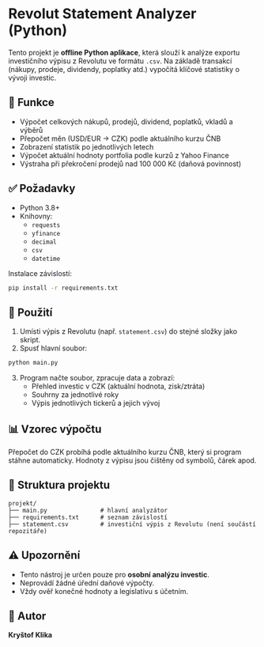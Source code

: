 # Revolut Statement Analyzer (Python)

Tento projekt je **offline Python aplikace**, která slouží k analýze exportu investičního výpisu z Revolutu ve formátu `.csv`. Na základě transakcí (nákupy, prodeje, dividendy, poplatky atd.) vypočítá klíčové statistiky o vývoji investic.

## 🧩 Funkce

- Výpočet celkových nákupů, prodejů, dividend, poplatků, vkladů a výběrů
- Přepočet měn (USD/EUR → CZK) podle aktuálního kurzu ČNB
- Zobrazení statistik po jednotlivých letech
- Výpočet aktuální hodnoty portfolia podle kurzů z Yahoo Finance
- Výstraha při překročení prodejů nad 100 000 Kč (daňová povinnost)

## ✅ Požadavky

- Python 3.8+
- Knihovny:
  - `requests`
  - `yfinance`
  - `decimal`
  - `csv`
  - `datetime`

Instalace závislostí:

```bash
pip install -r requirements.txt
```

## 📄 Použití

1. Umísti výpis z Revolutu (např. `statement.csv`) do stejné složky jako skript.
2. Spusť hlavní soubor:

```bash
python main.py
```

3. Program načte soubor, zpracuje data a zobrazí:
   - Přehled investic v CZK (aktuální hodnota, zisk/ztráta)
   - Souhrny za jednotlivé roky
   - Výpis jednotlivých tickerů a jejich vývoj

## 📊 Vzorec výpočtu

Přepočet do CZK probíhá podle aktuálního kurzu ČNB, který si program stáhne automaticky. Hodnoty z výpisu jsou čištěny od symbolů, čárek apod.

## 📁 Struktura projektu

```
projekt/
├── main.py               # hlavní analyzátor
├── requirements.txt      # seznam závislostí
├── statement.csv         # investiční výpis z Revolutu (není součástí repozitáře)
```

## ⚠️ Upozornění

- Tento nástroj je určen pouze pro **osobní analýzu investic**.
- Neprovádí žádné úřední daňové výpočty.
- Vždy ověř konečné hodnoty a legislativu s účetním.

## 👤 Autor

**Kryštof Klika**  
